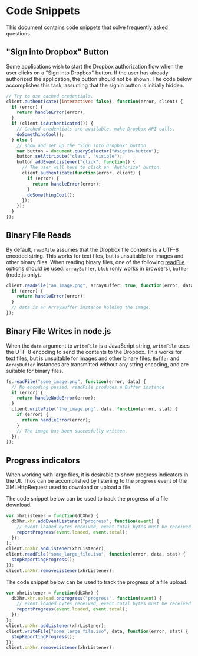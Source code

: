 # Code Snippets

This document contains code snippets that solve frequently asked questions.


## "Sign into Dropbox" Button

Some applications wish to start the Dropbox authorization flow when the user
clicks on a "Sign into Dropbox" button. If the user has already authorized the
application, the button should not be shown. The code below accomplishes this
task, assuming that the signin button is initially hidden.

```javascript
// Try to use cached credentials.
client.authenticate({interactive: false}, function(error, client) {
  if (error) {
    return handleError(error);
  }
  if (client.isAuthenticated()) {
    // Cached credentials are available, make Dropbox API calls.
    doSomethingCool();
  } else {
    // show and set up the "Sign into Dropbox" button
    var button = document.querySelector("#signin-button");
    button.setAttribute("class", "visible");
    button.addEventListener("click", function() {
      // The user will have to click an 'Authorize' button.
      client.authenticate(function(error, client) {
        if (error) {
          return handleError(error);
        }
        doSomethingCool();
      });
    });
  }
});
```


## Binary File Reads

By default, `readFile` assumes that the Dropbox file contents is a UTF-8
encoded string. This works for text files, but is unsuitable for images and
other binary files. When reading binary files, one of the following
[readFile options](http://coffeedoc.info/github/dropbox/dropbox-js/master/classes/Dropbox/Client.html#readFile-instance)
should be used: `arrayBuffer`, `blob` (only works in browsers),
`buffer` (node.js only).

```javascript
client.readFile("an_image.png", arrayBuffer: true, function(error, data) {
  if (error) {
    return handleError(error);
  }
  // data is an ArrayBuffer instance holding the image.
});
```


## Binary File Writes in node.js

When the `data` argument to `writeFile` is a JavaScript string, `writeFile`
uses the UTF-8 encoding to send the contents to the Dropbox. This works for
text files, but is unsuitable for images and other binary files. `Buffer` and
`ArrayBuffer` instances are transmitted without any string encoding, and are
suitable for binary files.

```javascript
fs.readFile("some_image.png", function(error, data) {
  // No encoding passed, readFile produces a Buffer instance
  if (error) {
    return handleNodeError(error);
  }
  client.writeFile("the_image.png", data, function(error, stat) {
    if (error) {
      return handleError(error);
    }
    // The image has been succesfully written.
  });
});
```


## Progress indicators

When working with large files, it is desirable to show progress indicators in
the UI. Thos can be accomplished by listening to the `progress` event of the
XMLHttpRequest used to download or upload a file.

The code snippet below can be used to track the progress of a file download.

```javascript
var xhrListener = function(dbXhr) {
  dbXhr.xhr.addEventListener("progress", function(event) {
    // event.loaded bytes received, event.total bytes must be received
    reportProgress(event.loaded, event.total);
  });
};
client.onXhr.addListener(xhrListener);
client.readFile("some_large_file.iso", function(error, data, stat) {
  stopReportingProgress();
});
client.onXhr.removeListener(xhrListener);
```

The code snippet below can be used to track the progress of a file upload.

```javascript
var xhrListener = function(dbXhr) {
  dbXhr.xhr.upload.onprogress("progress", function(event) {
    // event.loaded bytes received, event.total bytes must be received
    reportProgress(event.loaded, event.total);
  });
};
client.onXhr.addListener(xhrListener);
client.writeFile("some_large_file.iso", data, function(error, stat) {
  stopReportingProgress();
});
client.onXhr.removeListener(xhrListener);
```
